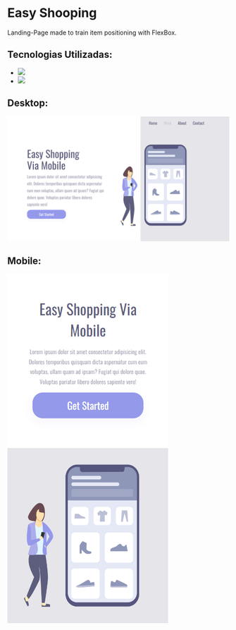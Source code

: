 # Easy Shooping
Landing-Page made to train item positioning with FlexBox.

<h2>Tecnologias Utilizadas:</h2>
<ul>
<li><img src="https://img.shields.io/badge/HTML5-E34F26?style=for-the-badge&logo=html5&logoColor=white" width="70px" /></li>
<li><img src="https://img.shields.io/badge/CSS3-1572B6?style=for-the-badge&logo=css3&logoColor=white" width="70px" /></li>
</ul>
<h2>Desktop:</h2>
<img src="https://github.com/AndersonDinizDev/easy-shooping/blob/master/img/desktop.png?raw=true" />
<h2>Mobile:</h2>
<img src="https://github.com/AndersonDinizDev/easy-shooping/blob/master/img/mobile.png?raw=true" />
